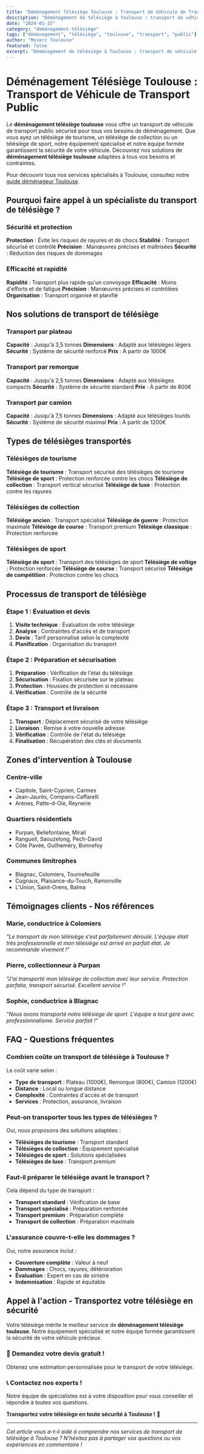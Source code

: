 ```yaml
---
title: "Déménagement Télésiège Toulouse : Transport de Véhicule de Transport Public"
description: "Déménagement de télésiège à Toulouse : transport de véhicule de transport public. Équipement spécialisé, équipe formée, assurance complète. Devis gratuit."
date: "2024-01-15"
category: "deménagement-télésiège"
tags: ["déménagement", "télésiège", "toulouse", "transport", "public"]
author: "Moverz Toulouse"
featured: false
excerpt: "Déménagement de télésiège à Toulouse : transport de véhicule de transport public. Équipement spécialisé, équipe formée, assurance complète."
---
```


# Déménagement Télésiège Toulouse : Transport de Véhicule de Transport Public

Le **déménagement télésiège toulouse** vous offre un transport de véhicule de transport public sécurisé pour tous vos besoins de déménagement. Que vous ayez un télésiège de tourisme, un télésiège de collection ou un télésiège de sport, notre équipement spécialisé et notre équipe formée garantissent la sécurité de votre véhicule. Découvrez nos solutions de **déménagement télésiège toulouse** adaptées à tous vos besoins et contraintes.

Pour découvrir tous nos services spécialisés à Toulouse, consultez notre [guide déménageur Toulouse](/blog/demenageur/demenageur-toulouse).

## Pourquoi faire appel à un spécialiste du transport de télésiège ?

### Sécurité et protection

**Protection** : Évite les risques de rayures et de chocs
**Stabilité** : Transport sécurisé et contrôlé
**Précision** : Manœuvres précises et maîtrisées
**Sécurité** : Réduction des risques de dommages

### Efficacité et rapidité

**Rapidité** : Transport plus rapide qu'un convoyage
**Efficacité** : Moins d'efforts et de fatigue
**Précision** : Manœuvres précises et contrôlées
**Organisation** : Transport organisé et planifié

## Nos solutions de transport de télésiège

### Transport par plateau

**Capacité** : Jusqu'à 3,5 tonnes
**Dimensions** : Adapté aux télésièges légers
**Sécurité** : Système de sécurité renforcé
**Prix** : À partir de 1000€

### Transport par remorque

**Capacité** : Jusqu'à 2,5 tonnes
**Dimensions** : Adapté aux télésièges compacts
**Sécurité** : Système de sécurité standard
**Prix** : À partir de 800€

### Transport par camion

**Capacité** : Jusqu'à 7,5 tonnes
**Dimensions** : Adapté aux télésièges lourds
**Sécurité** : Système de sécurité maximal
**Prix** : À partir de 1200€

## Types de télésièges transportés

### Télésièges de tourisme

**Télésiège de tourisme** : Transport sécurisé des télésièges de tourisme
**Télésiège de sport** : Protection renforcée contre les chocs
**Télésiège de collection** : Transport vertical sécurisé
**Télésiège de luxe** : Protection contre les rayures

### Télésièges de collection

**Télésiège ancien** : Transport spécialisé
**Télésiège de guerre** : Protection maximale
**Télésiège de course** : Transport premium
**Télésiège classique** : Protection renforcée

### Télésièges de sport

**Télésiège de sport** : Transport des télésièges de sport
**Télésiège de voltige** : Protection renforcée
**Télésiège de course** : Transport sécurisé
**Télésiège de compétition** : Protection contre les chocs

## Processus de transport de télésiège

### Étape 1 : Évaluation et devis

1. **Visite technique** : Évaluation de votre télésiège
2. **Analyse** : Contraintes d'accès et de transport
3. **Devis** : Tarif personnalisé selon la complexité
4. **Planification** : Organisation du transport

### Étape 2 : Préparation et sécurisation

1. **Préparation** : Vérification de l'état du télésiège
2. **Sécurisation** : Fixation sécurisée sur le plateau
3. **Protection** : Housses de protection si nécessaire
4. **Vérification** : Contrôle de la sécurité

### Étape 3 : Transport et livraison

1. **Transport** : Déplacement sécurisé de votre télésiège
2. **Livraison** : Remise à votre nouvelle adresse
3. **Vérification** : Contrôle de l'état du télésiège
4. **Finalisation** : Récupération des clés et documents

## Zones d'intervention à Toulouse

### Centre-ville
- Capitole, Saint-Cyprien, Carmes
- Jean-Jaurès, Compans-Caffarelli
- Arènes, Patte-d-Oie, Reynerie

### Quartiers résidentiels
- Purpan, Bellefontaine, Mirail
- Rangueil, Saouzelong, Pech-David
- Côte Pavée, Guilheméry, Bonnefoy

### Communes limitrophes
- Blagnac, Colomiers, Tournefeuille
- Cugnaux, Plaisance-du-Touch, Ramonville
- L'Union, Saint-Orens, Balma

## Témoignages clients - Nos références

### Marie, conductrice à Colomiers
*"Le transport de mon télésiège s'est parfaitement déroulé. L'équipe était très professionnelle et mon télésiège est arrivé en parfait état. Je recommande vivement !"*

### Pierre, collectionneur à Purpan
*"J'ai transporté mon télésiège de collection avec leur service. Protection parfaite, transport sécurisé. Excellent service !"*

### Sophie, conductrice à Blagnac
*"Nous avons transporté notre télésiège de sport. L'équipe a tout géré avec professionnalisme. Service parfait !"*

## FAQ - Questions fréquentes

### Combien coûte un transport de télésiège à Toulouse ?

Le coût varie selon :
- **Type de transport** : Plateau (1000€), Remorque (800€), Camion (1200€)
- **Distance** : Local ou longue distance
- **Complexité** : Contraintes d'accès et de transport
- **Services** : Protection, assurance, livraison

### Peut-on transporter tous les types de télésièges ?

Oui, nous proposons des solutions adaptées :
- **Télésièges de tourisme** : Transport standard
- **Télésièges de collection** : Équipement spécialisé
- **Télésièges de sport** : Solutions spécialisées
- **Télésièges de luxe** : Transport premium

### Faut-il préparer le télésiège avant le transport ?

Cela dépend du type de transport :
- **Transport standard** : Vérification de base
- **Transport spécialisé** : Préparation renforcée
- **Transport premium** : Préparation complète
- **Transport de collection** : Préparation maximale

### L'assurance couvre-t-elle les dommages ?

Oui, notre assurance inclut :
- **Couverture complète** : Valeur à neuf
- **Dommages** : Chocs, rayures, détérioration
- **Évaluation** : Expert en cas de sinistre
- **Indemnisation** : Rapide et équitable

## Appel à l'action - Transportez votre télésiège en sécurité

Votre télésiège mérite le meilleur service de **déménagement télésiège toulouse**. Notre équipement spécialisé et notre équipe formée garantissent la sécurité de votre véhicule précieux.

### 🎿 **Demandez votre devis gratuit !**

Obtenez une estimation personnalisée pour le transport de votre télésiège.

### 📞 **Contactez nos experts !**

Notre équipe de spécialistes est à votre disposition pour vous conseiller et répondre à toutes vos questions.

**Transportez votre télésiège en toute sécurité à Toulouse !** 🚚

---

*Cet article vous a-t-il aidé à comprendre nos services de transport de télésiège à Toulouse ? N'hésitez pas à partager vos questions ou vos expériences en commentaire !*